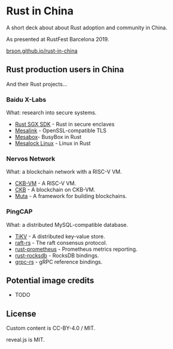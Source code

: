 # Rust in China

A short deck about about Rust adoption and community in China.

As presented at RustFest Barcelona 2019.

[brson.github.io/rust-in-china][r-i-c]

[r-i-c]: https://brson.github.io/rust-in-china


## Rust production users in China

And their Rust projects...


### Baidu X-Labs

What: research into secure systems.

- [Rust SGX SDK](https://github.com/apache/mesatee-sgx) - Rust in secure enclaves
- [Mesalink](https://github.com/mesalock-linux/mesalink) - OpenSSL-compatible TLS
- [Mesabox](https://github.com/mesalock-linux/mesabox)- BusyBox in Rust
- [Mesalock Linux](https://github.com/mesalock-linux) - Linux in Rust


### Nervos Network

What: a blockchain network with a RISC-V VM.

- [CKB-VM](https://github.com/nervosnetwork/ckb-vm) - A RISC-V VM.
- [CKB](https://github.com/nervosnetwork/ckb) - A blockchain on CKB-VM.
- [Muta](https://github.com/nervosnetwork/muta) - A framework for building blockchains.


### PingCAP

What: a distributed MySQL-compatible database.

- [TiKV](https://github.com/tikv/tikv) - A distributed key-value store.
- [raft-rs](https://github.com/tikv/raft-rs) - The raft consensus protocol.
- [rust-prometheus](https://github.com/tikv/rust-prometheus) - Prometheus metrics reporting.
- [rust-rocksdb](https://github.com/tikv/rust-rocksdb) - RocksDB bindings.
- [grpc-rs](https://github.com/tikv/grpc-rs) - gRPC reference bindings.


## Potential image credits

- TODO


## License

Custom content is CC-BY-4.0 / MIT.

reveal.js is MIT.
